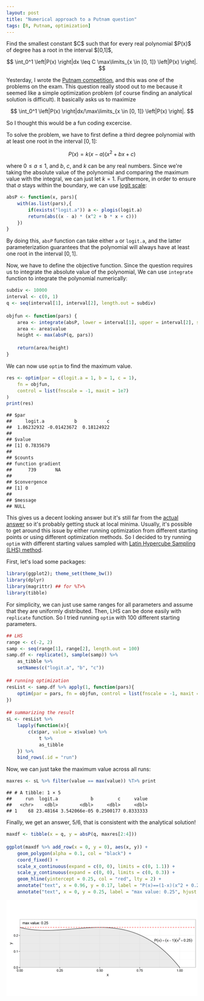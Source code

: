 ```yaml
---
layout: post
title: "Numerical approach to a Putnam question"
tags: [R, Putnam, optimization]
---
```


<p class="message">
<!--excerpt.start-->
Find the smallest constant $C$ such that for every real polynomial $P(x)$ of degree has a root in the interval $[0,1]$,

$$
\int_0^1 \left|P(x) \right|dx \leq C \max\limits_{x \in [0, 1]} \left|P(x) \right|.
$$
<!--excerpt.end-->
</p>

Yesterday, I wrote the [Putnam competition](https://en.wikipedia.org/wiki/William_Lowell_Putnam_Mathematical_Competition), and this was one of the problems on the exam. This question really stood out to me because it seemed like a simple optimization problem (of course finding an analytical solution is difficult). It basically asks us to maximize

$$
\int_0^1 \left|P(x) \right|dx/\max\limits_{x \in [0, 1]} \left|P(x) \right|.
$$

So I thought this would be a fun coding excercise.

To solve the problem, we have to first define a third degree polynomial with at least one root in the interval $[0,1]$:

$$
P(x) = k (x - a)(x^2 + bx + c)
$$

where $0 \leq a \leq 1$, and $b$, $c$, and $k$ can be any real numbers. Since we're taking the absolute value of the polynomial and comparing the maximum value with the integral, we can just let $k = 1$. Furthermore, in order to ensure that $a$ stays within the boundary, we can use [logit scale](https://en.wikipedia.org/wiki/Logit):

```r
absP <- function(x, pars){
    with(as.list(pars),{
        if(exists("logit.a")) a <- plogis(logit.a)
        return(abs((x - a) * (x^2 + b * x + c)))
    })
}
```

By doing this, `absP` function can take either `a` or `logit.a`, and the latter parameterization guarantees that the polynomial will always have at least one root in the interval $[0, 1]$.

Now, we have to define the objective function. Since the question requires us to integrate the absolute value of the polynomial, We can use `integrate` function to integrate the polynomial numerically:

```r
subdiv <- 10000
interval <- c(0, 1)
q <- seq(interval[1], interval[2], length.out = subdiv)

objfun <- function(pars) {
    area <- integrate(absP, lower = interval[1], upper = interval[2], subdivisions = subdiv, pars = pars)
    area <- area$value
    height <- max(absP(q, pars))
    
    return(area/height)
}
```

We can now use `optim` to find the maximum value.

```r
res <- optim(par = c(logit.a = 1, b = 1, c = 1),
    fn = objfun,
    control = list(fnscale = -1, maxit = 1e7)
)
print(res)
```

```
## $par
##     logit.a           b           c 
##  1.86232932 -0.01423672  0.18124922 
## 
## $value
## [1] 0.7835679
## 
## $counts
## function gradient 
##      739       NA 
## 
## $convergence
## [1] 0
## 
## $message
## NULL
```

This gives us a decent looking answer but it's still far from the [actual answer](http://www.artofproblemsolving.com/community/c7h1349022_putnam_2016_a6) so it's probably getting stuck at local minima. Usually, it's possible to get around this issue by either running optimization from different starting points or using different optimization methods. So I decided to try running `optim` with different starting values sampled with [Latin Hypercube Sampling (LHS) method](https://en.wikipedia.org/wiki/Latin_hypercube_sampling).

First, let's load some packages:

```r
library(ggplot2); theme_set(theme_bw())
library(dplyr)
library(magrittr) ## for %T>%
library(tibble)
```

For simplicity, we can just use same ranges for all parameters and assume that they are uniformly distributed. Then, LHS can be done easily with `replicate` function. So I tried running `optim` with 100 different starting parameters.

```r
## LHS
range <- c(-2, 2)
samp <- seq(range[1], range[2], length.out = 100)
samp.df <- replicate(3, sample(samp)) %>%
    as_tibble %>%
    setNames(c("logit.a", "b", "c"))

## running optimization
resList <- samp.df %>% apply(1, function(pars){
    optim(par = pars, fn = objfun, control = list(fnscale = -1, maxit = 1e5))
})

## summarizing the result
sL <- resList %>%
    lapply(function(x){
        c(x$par, value = x$value) %>% 
            t %>%
            as_tibble
    }) %>%
    bind_rows(.id = "run")
```

Now, we can just take the maximum value across all runs:

```r
maxres <- sL %>% filter(value == max(value)) %T>% print
```

```
## # A tibble: 1 × 5
##     run  logit.a            b         c     value
##   <chr>    <dbl>        <dbl>     <dbl>     <dbl>
## 1    68 23.48164 3.542066e-05 0.2500177 0.8333333
```

Finally, we get an answer, $5/6$, that is consistent with the analytical solution!

```r
maxdf <- tibble(x = q, y = absP(q, maxres[2:4]))

ggplot(maxdf %>% add_row(x = 0, y = 0), aes(x, y)) +
    geom_polygon(alpha = 0.1, col = "black") +
    coord_fixed() +
    scale_x_continuous(expand = c(0, 0), limits = c(0, 1.1)) +
    scale_y_continuous(expand = c(0, 0), limits = c(0, 0.3)) +
    geom_hline(yintercept = 0.25, col = "red", lty = 2) +
    annotate("text", x = 0.96, y = 0.17, label = "P(x)==(1-x)(x^2 + 0.25)", parse = TRUE) +
    annotate("text", x = 0, y = 0.25, label = "max value: 0.25", hjust = -0.1, vjust = -1.2)
```

![Figure 1](/assets/2016-12-04-putnam/polynomial.png)

